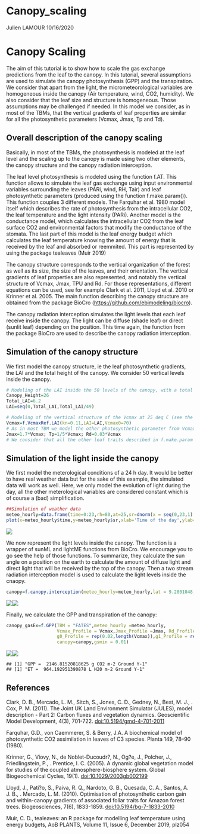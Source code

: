 Canopy\_scaling
================
Julien LAMOUR
10/16/2020

# Canopy Scaling

The aim of this tutorial is to show how to scale the gas exchange
predictions from the leaf to the canopy. In this tutorial, several
assumptions are used to simulate the canopy photosynthesis (GPP) and the
transpiration. We consider that apart from the light, the
micrometeorological variables are homogeneous inside the canopy (Air
temperature, wind, CO2, humidity). We also consider that the leaf size
and structure is homogeneous. Those assumptions may be challenged if
needed. In this model we consider, as in most of the TBMs, that the
vertical gradients of leaf properties are similar for all the
photosynthetic parameters (Vcmax, Jmax, Tp and Td).

## Overall description of the canopy scaling

Basically, in most of the TBMs, the photosynthesis is modeled at the
leaf level and the scaling up to the canopy is made using two other
elements, the canopy structure and the canopy radiation interception.

The leaf level photosynthesis is modeled using the function f.AT. This
function allows to simulate the leaf gas exchange using input
environmental variables surrounding the leaves (PARi, wind, RH, Tair)
and leaf photosynthetic parameters (produced using the function
f.make.param()). This function couples 3 different models. The Farquhar
et al. 1980 model itself which describes the rate of photosynthesis from
the intracellular CO2, the leaf temperature and the light intensity
(PARi). Another model is the conductance model, which calculates the
intracellular CO2 from the leaf surface CO2 and environmental factors
that modify the conductance of the stomata. The last part of this model
is the leaf energy budget which calculates the leaf temperature knowing
the amount of energy that is received by the leaf and absorbed or
reemmited. This part is represented by using the package tealeaves (Muir
2019)

The canopy structure corresponds to the vertical organization of the
forest as well as its size, the size of the leaves, and their
orientation. The vertical gradients of leaf properties are also
represented, and notably the vertical structure of Vcmax, Jmax, TPU and
Rd. For those representations, different equations can be used, see for
example Clark et al. 2011, Lloyd et al. 2010 or Krinner et al. 2005. The
main function describing the canopy structure are obtained from the
package BioCro (<https://github.com/ebimodeling/biocro>).

The canopy radiation interception simulates the light levels that each
leaf receive inside the canopy. The light can be diffuse (shade leaf) or
direct (sunlit leaf) depending on the position. This time again, the
function from the package BioCro are used to describe the canopy
radiation interception.

## Simulation of the canopy structure

We first model the canopy structure, ie the leaf photosynthetic
gradients, the LAI and the total height of the canopy. We consider 50
vertical levels inside the canopy.

``` r
# Modeling of the LAI inside the 50 levels of the canopy, with a total LAI of 6.2
Canopy_Height=26
Total_LAI=6.2
LAI=seq(0,Total_LAI,Total_LAI/49)

# Modeling of the vertical structure of the Vcmax at 25 deg C (see the help of the function)
Vcmax=f.VcmaxRef.LAI(kn=0.11,LAI=LAI,Vcmax0=70)
# As in most TBM we model the other photosynthetic parameter from Vcmax
Jmax=1.7*Vcmax; Tp=1/5*Vcmax; Rd=0.03*Vcmax
# We consider that all the other leaf traits described in f.make.param are not vertically structured
```

## Simulation of the light inside the canopy

We first model the meterological conditions of a 24 h day. It would be
better to have real weather data but for the sake of this example, the
simulated data will work as well. Here, we only model the evolution of
light during the day, all the other meterological variables are
considered constant which is of course a (bad) simplification.

``` r
##Simulation of weather data
meteo_hourly=data.frame(time=0:23,rh=80,at=25,sr=dnorm(x = seq(0,23,1),mean = 12,sd = 2.5)/0.16*2000,tl=25)
plot(x=meteo_hourly$time,y=meteo_hourly$sr,xlab='Time of the day',ylab='PPFD in micro mol m-2 s-1')
```

![](Canopy_scaling_files/figure-gfm/unnamed-chunk-2-1.png)<!-- -->

We now represent the light levels inside the canopy. The function is a
wrapper of sunML and lightME functions from BioCro. We encourage you to
go see the help of those functions. To summarize, they calculate the sun
angle on a position on the earth to calculate the amount of diffuse
light and direct light that will be received by the top of the canopy.
Then a two stream radiation interception model is used to calculate the
light levels inside the cnaopy.

``` r
canopy=f.canopy.interception(meteo_hourly=meteo_hourly,lat = 9.2801048,t.d = 0:23,DOY = 60,n_layers = 50,Height = Canopy_Height,LAI = Total_LAI)
```

![](Canopy_scaling_files/figure-gfm/unnamed-chunk-3-1.png)<!-- -->![](Canopy_scaling_files/figure-gfm/unnamed-chunk-3-2.png)<!-- -->

Finally, we calculate the GPP and transpiration of the canopy:

``` r
canopy_gasEx=f.GPP(TBM = "FATES",meteo_hourly =meteo_hourly,
                   Vcmax_Profile = Vcmax,Jmax_Profile =Jmax, Rd_Profile =Rd ,Tp_Profile = Tp,
                   g0_Profile = rep(0.02,length(Vcmax)),g1_Profile = rep(4,length(Vcmax)),
                   canopy=canopy,gsmin = 0.01)
```

![](Canopy_scaling_files/figure-gfm/unnamed-chunk-4-1.png)<!-- -->![](Canopy_scaling_files/figure-gfm/unnamed-chunk-4-2.png)<!-- -->

    ## [1] "GPP =  2146.81520818625 g CO2 m-2 Ground Y-1"
    ## [1] "ET =  964.192951390878 L H20 m-2 Ground Y-1"

## References

Clark, D. B., Mercado, L. M., Sitch, S., Jones, C. D., Gedney, N., Best,
M. J., . Cox, P. M. (2011). The Joint UK Land Environment Simulator
(JULES), model description - Part 2: Carbon fluxes and vegetation
dynamics. Geoscientific Model Development, 4(3), 701-722.
<doi:10.5194/gmd-4-701-2011>

Farquhar, G.D., von Caemmerer, S. & Berry, J.A. A biochemical model of
photosynthetic CO2 assimilation in leaves of C3 species. Planta 149,
78–90 (1980).

Krinner, G., Viovy, N., de Noblet-Ducoudr?, N., Og?e, J., Polcher, J.,
Friedlingstein, P., . Prentice, I. C. (2005). A dynamic global
vegetation model for studies of the coupled atmosphere-biosphere system.
Global Biogeochemical Cycles, 19(1). <doi:10.1029/2003gb002199>

Lloyd, J., Pati?o, S., Paiva, R. Q., Nardoto, G. B., Quesada, C. A.,
Santos, A. J. B., . Mercado, L. M. (2010). Optimisation of
photosynthetic carbon gain and within-canopy gradients of associated
foliar traits for Amazon forest trees. Biogeosciences, 7(6), 1833-1859.
<doi:10.5194/bg-7-1833-2010>

Muir, C. D., tealeaves: an R package for modelling leaf temperature
using energy budgets, AoB PLANTS, Volume 11, Issue 6, December 2019,
plz054
